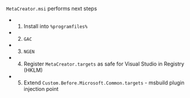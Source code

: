 `MetaCreator.msi` performs next steps

  * 1. Install into `%programfiles%`
  * 2. `GAC`
  * 3. `NGEN`
  * 4. Register `MetaCreator.targets` as safe for Visual Studio in Registry (HKLM)
  * 5. Extend `Custom.Before.Microsoft.Common.targets` - msbuild plugin injection point